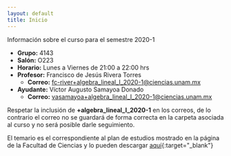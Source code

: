 ```yaml
---
layout: default
title: Inicio
---
```


Información sobre el curso para el semestre 2020-1

- **Grupo:** 4143
- **Salón:** O223
- **Horario:** Lunes a Viernes de 21:00 a 22:00 hrs
- **Profesor:** Francisco de Jesús Rivera Torres
    - **Correo:** fc-river+algebra_lineal_I_2020-1@ciencias.unam.mx
- **Ayudante:** Víctor Augusto Samayoa Donado
    - **Correo:** vasamayoa+algebra_lineal_I_2020-1@ciencias.unam.mx

<p class="message">
Respetar la inclusión de <b>+algebra_lineal_I_2020-1</b> en los correos, de lo contrario el correo no se guardará de forma correcta en la carpeta asociada al curso y no será posible darle seguimiento.
</p>

El temario es el correspondiente al plan de estudios mostrado en la página de la Facultad de Ciencias y lo pueden descargar [aquí](http://www.fciencias.unam.mx/asignaturas/5.pdf){:target="_blank"}
